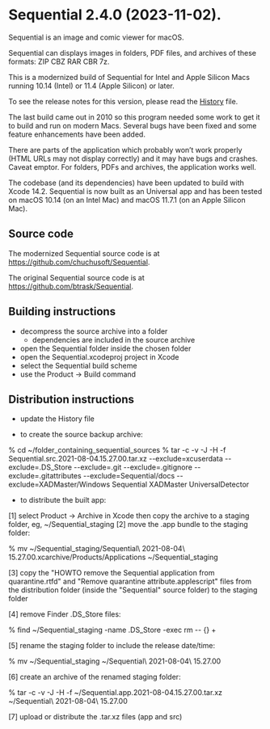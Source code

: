 # Sequential 2.4.0 (2023-11-02).

Sequential is an image and comic viewer for macOS.

Sequential can displays images in folders, PDF files, and archives of
these formats: ZIP CBZ RAR CBR 7z.

This is a modernized build of Sequential for Intel and Apple Silicon Macs
running 10.14 (Intel) or 11.4 (Apple Silicon) or later.

To see the release notes for this version, please read the
[History](History.txt) file.

The last build came out in 2010 so this program needed some work to get it
to build and run on modern Macs. Several bugs have been fixed and some
feature enhancements have been added.

There are parts of the application which probably won’t work properly
(HTML URLs may not display correctly) and it may have bugs and crashes.
Caveat emptor. For folders, PDFs and archives, the application works well.

The codebase (and its dependencies) have been updated to build with Xcode
14.2. Sequential is now built as an Universal app and has been tested on
macOS 10.14 (on an Intel Mac) and macOS 11.7.1 (on an Apple Silicon Mac).




## Source code

The modernized Sequential source code is at <https://github.com/chuchusoft/Sequential>.

The original Sequential source code is at <https://github.com/btrask/Sequential>.





## Building instructions

- decompress the source archive into a folder
  - dependencies are included in the source archive
- open the Sequential folder inside the chosen folder
- open the Sequential.xcodeproj project in Xcode
- select the Sequential build scheme
- use the Product -> Build command





## Distribution instructions

- update the History file

- to create the source backup archive:

% cd ~/folder_containing_sequential_sources
% tar -c -v -J -H -f Sequential.src.2021-08-04.15.27.00.tar.xz --exclude=xcuserdata --exclude=.DS_Store --exclude=.git  --exclude=.gitignore --exclude=.gitattributes --exclude=Sequential/docs --exclude=XADMaster/Windows Sequential XADMaster UniversalDetector

- to distribute the built app:

[1] select Product -> Archive in Xcode then copy the archive to a staging folder, eg,
    ~/Sequential_staging
[2] move the .app bundle to the staging folder:

% mv ~/Sequential_staging/Sequential\ 2021-08-04\ 15.27.00.xcarchive/Products/Applications ~/Sequential_staging

[3] copy the "HOWTO remove the Sequential application from quarantine.rtfd" and
    "Remove quarantine attribute.applescript" files from the distribution folder
    (inside the "Sequential" source folder) to the staging folder

[4] remove Finder .DS_Store files:

% find ~/Sequential_staging -name .DS_Store -exec rm -- {} +

[5] rename the staging folder to include the release date/time:

% mv ~/Sequential_staging ~/Sequential\ 2021-08-04\ 15.27.00

[6] create an archive of the renamed staging folder:

% tar -c -v -J -H -f ~/Sequential.app.2021-08-04.15.27.00.tar.xz ~/Sequential\ 2021-08-04\ 15.27.00
 
[7] upload or distribute the .tar.xz files (app and src)
